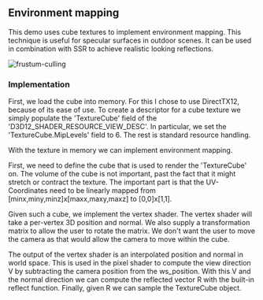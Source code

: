 ## Environment mapping

This demo uses cube textures to implement environment mapping. This technique is useful for specular surfaces in 
outdoor scenes. It can be used in combination with SSR to achieve realistic looking reflections.

![frustum-culling](https://github.com/abkour/moonlight/blob/main/src/demos/02_environment_mapping/res/envmap.gif)

### Implementation

First, we load the cube into memory. For this I chose to use DirectTX12, because of its ease of use. To create a
descriptor for a cube texture we simply populate the 'TextureCube' field of the 'D3D12_SHADER_RESOURCE_VIEW_DESC'.
In particular, we set the 'TextureCube.MipLevels' field to 6. The rest is standard resource handling.

With the texture in memory we can implement environment mapping.

First, we need to define the cube that is used to render the 'TextureCube' on. The volume of the cube is not important,
past the fact that it might stretch or contract the texture. The important part is that the UV-Coordinates need to 
be linearly mapped from [minx,miny,minz]x[maxx,maxy,maxz] to [0,0]x[1,1].

Given such a cube, we implement the vertex shader. The vertex shader will take a per-vertex 3D position and normal.
We also supply a transformation matrix to allow the user to rotate the matrix. We don't want the user to move 
the camera as that would allow the camera to move within the cube.

The output of the vertex shader is an interpolated position and normal in world space. This is used in the pixel shader
to compute the view direction V by subtracting the camera position from the ws_position. With this V
and the normal direction we can compute the reflected vector R with the built-in reflect function. 
Finally, given R we can sample the TextureCube object.

